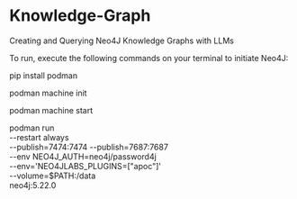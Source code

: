 # Knowledge-Graph
Creating and Querying Neo4J Knowledge Graphs with LLMs

To run, execute the following commands on your terminal to initiate Neo4J:

pip install podman

podman machine init

podman machine start

podman run \
    --restart always \
    --publish=7474:7474 --publish=7687:7687 \
    --env NEO4J_AUTH=neo4j/password4j \
    --env='NEO4JLABS_PLUGINS=["apoc"]' \
    --volume=$PATH:/data \
    neo4j:5.22.0
